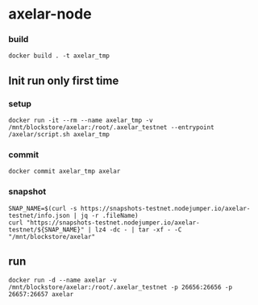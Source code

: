 # axelar-node

### build
    docker build . -t axelar_tmp
  
## Init run only first time
### setup
    docker run -it --rm --name axelar_tmp -v /mnt/blockstore/axelar:/root/.axelar_testnet --entrypoint /axelar/script.sh axelar_tmp
### commit 
    docker commit axelar_tmp axelar 
### snapshot
    SNAP_NAME=$(curl -s https://snapshots-testnet.nodejumper.io/axelar-testnet/info.json | jq -r .fileName)
    curl "https://snapshots-testnet.nodejumper.io/axelar-testnet/${SNAP_NAME}" | lz4 -dc - | tar -xf - -C "/mnt/blockstore/axelar"
## run
    docker run -d --name axelar -v /mnt/blockstore/axelar:/root/.axelar_testnet -p 26656:26656 -p 26657:26657 axelar
    
